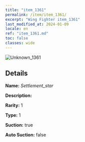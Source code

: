 ```yaml
---
title: "item_1361"
permalink: /item/item_1361/
excerpt: "Wing Fighter item_1361"
last_modified_at: 2024-01-09
locale: en
ref: "item_1361.md"
toc: false
classes: wide
---
```



 ![Unknown_1361](/images/item/Settlement_star_p.png)



## Details

 **Name:** *Settlement_star* 

 **Description:** 

 **Rarity:** 1 

 **Type:** 1 

 **Suction:** true 

 **Auto Suction:** false 


